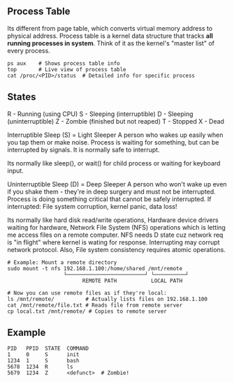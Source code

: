 ## Process Table
Its different from page table, which converts virtual memory address to physical address. Process table is a kernel data structure that
tracks **all running processes in system**. Think of it as the kernel's "master list" of every process.

```
ps aux    # Shows process table info
top       # Live view of process table
cat /proc/<PID>/status  # Detailed info for specific process
```

## States
R - Running (using CPU)
S - Sleeping (interruptible)
D - Sleeping (uninterruptible)
Z - Zombie (finished but not reaped)
T - Stopped
X - Dead

Interruptible Sleep (S) = Light Sleeper
A person who wakes up easily when you tap them or make noise. Process is waiting for something, but can be interrupted by signals.
It is normally safe to interrupt.

Its normally like sleep(), or wait() for child process or waiting for keyboard input.

Uninterruptible Sleep (D) = Deep Sleeper
A person who won't wake up even if you shake them - they're in deep surgery and must not be interrupted. Process is doing something critical that cannot be safely interrupted. If interrupted: File system corruption, kernel panic, data loss!

Its normally like hard disk read/write operations, Hardware device drivers waiting for hardware, Network File System (NFS) operations which is letting me access files on a remote computer. NFS needs D state cuz network req is "in flight" where kernel is wating for response. Interrupting may corrupt network protocol. Also, File system consistency requires atomic operations.

```
# Example: Mount a remote directory
sudo mount -t nfs 192.168.1.100:/home/shared /mnt/remote
                  └─────────────────────────┘ └──────────┘
                        REMOTE PATH           LOCAL PATH

# Now you can use remote files as if they're local:
ls /mnt/remote/          # Actually lists files on 192.168.1.100
cat /mnt/remote/file.txt # Reads file from remote server
cp local.txt /mnt/remote/ # Copies to remote server
```

## Example
```
PID   PPID  STATE  COMMAND
1     0     S      init
1234  1     S      bash
5678  1234  R      ls
5679  1234  Z      <defunct>  # Zombie!
```


